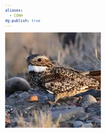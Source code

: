 ```yaml
---
aliases:
  - CONH
dg-publish: true
---
```

![Common-Nighthawk-(CONH)-Generic-Image.png](./Admin/Attachments/Common-Nighthawk-(CONH)-Generic-Image.png)